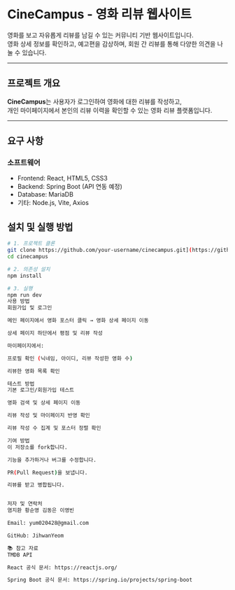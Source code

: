 # CineCampus - 영화 리뷰 웹사이트

영화를 보고 자유롭게 리뷰를 남길 수 있는 커뮤니티 기반 웹사이트입니다.  
영화 상세 정보를 확인하고, 예고편을 감상하며, 회원 간 리뷰를 통해 다양한 의견을 나눌 수 있습니다.

---

## 프로젝트 개요

**CineCampus**는 사용자가 로그인하여 영화에 대한 리뷰를 작성하고,  
개인 마이페이지에서 본인의 리뷰 이력을 확인할 수 있는 영화 리뷰 플랫폼입니다.

---

##  요구 사항

### 소프트웨어
- Frontend: React, HTML5, CSS3
- Backend: Spring Boot (API 연동 예정)
- Database: MariaDB
- 기타: Node.js, Vite, Axios


## 설치 및 실행 방법

```bash
# 1. 프로젝트 클론
git clone https://github.com/your-username/cinecampus.git](https://github.com/SejongOpensourceTeam1/Sejong_OpenSource.git
cd cinecampus

# 2. 의존성 설치
npm install

# 3. 실행
npm run dev
사용 방법
회원가입 및 로그인

메인 페이지에서 영화 포스터 클릭 → 영화 상세 페이지 이동

상세 페이지 하단에서 평점 및 리뷰 작성

마이페이지에서:

프로필 확인 (닉네임, 아이디, 리뷰 작성한 영화 수)

리뷰한 영화 목록 확인

테스트 방법
기본 로그인/회원가입 테스트

영화 검색 및 상세 페이지 이동

리뷰 작성 및 마이페이지 반영 확인

리뷰 작성 수 집계 및 포스터 정렬 확인

기여 방법
이 저장소를 fork합니다.

기능을 추가하거나 버그를 수정합니다.

PR(Pull Request)을 보냅니다.

리뷰를 받고 병합됩니다.


저자 및 연락처
염지환 황순영 김동은 이영빈

Email: yum020428@gmail.com

GitHub: JihwanYeom

📚 참고 자료
TMDB API

React 공식 문서: https://reactjs.org/

Spring Boot 공식 문서: https://spring.io/projects/spring-boot
